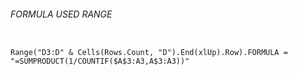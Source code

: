 ###### FORMULA USED RANGE

```VBA

Range("D3:D" & Cells(Rows.Count, "D").End(xlUp).Row).FORMULA = "=SUMPRODUCT(1/COUNTIF($A$3:A3,A$3:A3))"

```

